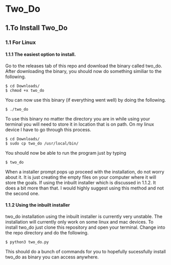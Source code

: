 # Two_Do

## 1.To Install Two_Do

### 1.1 For Linux

#### 1.1.1 The easiest option to install.

Go to the releases tab of this repo and download the binary called two_do. After downloading the binary, you should now do something similiar to the following.

```
$ cd Downloads/ 
$ chmod +x two_do
```

You can now use this binary (if everything went well) by doing the following.

```
$ ./two_do
```

To use this binary no matter the directory you are in while using your terminal you will need to store it in location that is on path. On my linux device I have to go through this process.

```
$ cd Downloads/
$ sudo cp two_do /usr/local/bin/
```

You should now be able to run the program just by typing

```
$ two_do
```

When a installer prompt pops up proceed with the installation, do not worry about it. It is just creating the empty files on your computer where it will store the goals. If using the inbuilt installer which is discussed in 1.1.2. It does a bit more than that. I would highly suggest using this method and not the second one.

#### 1.1.2 Using the inbuilt installer

two_do installation using the inbuilt installer is currently very unstable. The installation will currently only work on some linux and mac devices. To install two_do just clone this repository and open your terminal. Change into the repo directory and do the following. 

```
$ python3 two_do.py
```  

This should do a bunch of commands for you to hopefully sucessfully install two_do as binary you can access anywhere.
